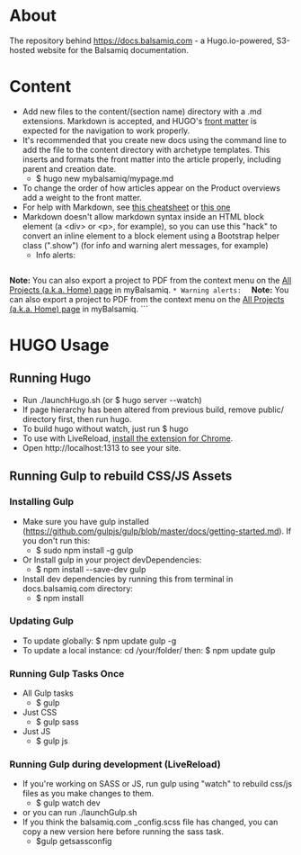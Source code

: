 # About
The repository behind https://docs.balsamiq.com - a Hugo.io-powered, S3-hosted website for the Balsamiq documentation.

# Content
* Add new files to the content/(section name) directory with a .md extensions. Markdown is accepted, and HUGO's [front matter](http://gohugo.io/content/front-matter/) is expected for the navigation to work properly.
* It's recommended that you create new docs using the command line to add the file to the content directory with archetype templates. This inserts and formats the front matter into the article properly, including parent and creation date.
  * $ hugo new mybalsamiq/mypage.md
* To change the order of how articles appear on the Product overviews add a weight to the front matter.
* For help with Markdown, see [this cheatsheet](https://beegit.com/markdown-cheat-sheet) or [this one](http://thisismarkdown.com)
* Markdown doesn't allow markdown syntax inside an HTML block element (a \<div\> or \<p\>, for example), so you can use this "hack" to convert an inline element to a block element using a Bootstrap helper class (".show") (for info and warning alert messages, for example)
	* Info alerts:  
	```	<span class="alert alert-info show" role="alert">
**Note:** You can also export a project to PDF from the context menu on the [All Projects (a.k.a. Home) page](http://support.balsamiq.com/customer/portal/articles/112398) in myBalsamiq.
</span>```
	* Warning alerts:  
	```	<span class="alert alert-warning show" role="alert">
**Note:** You can also export a project to PDF from the context menu on the [All Projects (a.k.a. Home) page](http://support.balsamiq.com/customer/portal/articles/112398) in myBalsamiq.
</span>```

# HUGO Usage

## Running Hugo
* Run ./launchHugo.sh (or $ hugo server --watch)
* If page hierarchy has been altered from previous build, remove public/ directory first, then run hugo.
* To build hugo without watch, just run $ hugo
* To use with LiveReload, <a href="https://chrome.google.com/webstore/detail/livereload/jnihajbhpnppcggbcgedagnkighmdlei">install the extension for Chrome</a>.
* Open http://localhost:1313 to see your site.

## Running Gulp to rebuild CSS/JS Assets

### Installing Gulp
* Make sure you have gulp installed (https://github.com/gulpjs/gulp/blob/master/docs/getting-started.md). If you don't run this:
  * $ sudo npm install -g gulp
* Or Install gulp in your project devDependencies:
  * $ npm install --save-dev gulp
* Install dev dependencies by running this from terminal in docs.balsamiq.com directory:
  * $ npm install

### Updating Gulp
* To update globally: $ npm update gulp -g
* To update a local instance: cd /your/folder/ then: $ npm update gulp

### Running Gulp Tasks Once
* All Gulp tasks
  * $ gulp
* Just CSS
  * $ gulp sass
* Just JS
  * $ gulp js


### Running Gulp during development (LiveReload)
* If you're working on SASS or JS, run gulp using "watch" to rebuild css/js files as you make changes to them.
  * $ gulp watch dev
* or you can run ./launchGulp.sh
* If you think the balsamiq.com \_config.scss file has changed, you can copy a new version here before running the sass task.
  * $gulp getsassconfig  

